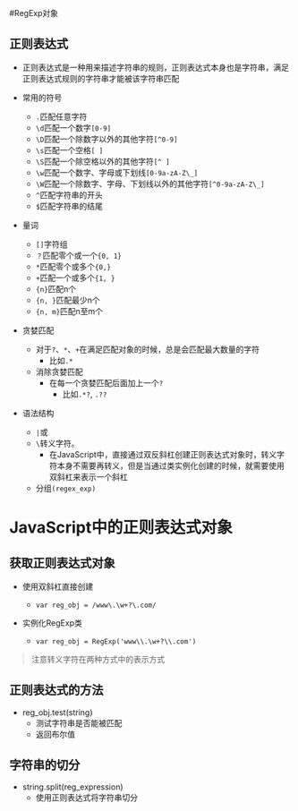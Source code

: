#RegExp对象

## 正则表达式
- 正则表达式是一种用来描述字符串的规则，正则表达式本身也是字符串，满足正则表达式规则的字符串才能被该字符串匹配

- 常用的符号
	- `.`匹配任意字符
	- `\d`匹配一个数字`[0-9]`
	- `\D`匹配一个除数字以外的其他字符`[^0-9]`
	- `\s`匹配一个空格`[ ]`
	- `\S`匹配一个除空格以外的其他字符`[^ ]`
	- `\w`匹配一个数字、字母或下划线`[0-9a-zA-Z\_]`
	- `\W`匹配一个除数字、字母、下划线以外的其他字符`[^0-9a-zA-Z\_]`
	- `^`匹配字符串的开头
	- `$`匹配字符串的结尾

- 量词
	- `[]`字符组
	- `？`匹配零个或一个`{0, 1}`
	- `*`匹配零个或多个`{0,}`
	- `+`匹配一个或多个`{1, }`
	- `{n}`匹配n个
	- `{n, }`匹配最少n个
	- `{n, m}`匹配n至m个

- 贪婪匹配
	- 对于`?`、`*`、`+`在满足匹配对象的时候，总是会匹配最大数量的字符
		- 比如`.*`
	- 消除贪婪匹配
		- 在每一个贪婪匹配后面加上一个`?`
			- 比如`.*?`, `.??` 

- 语法结构 
	- `|`或
	- `\`转义字符。
		- 在JavaScript中，直接通过双反斜杠创建正则表达式对象时，转义字符本身不需要再转义，但是当通过类实例化创建的时候，就需要使用双斜杠来表示一个斜杠
	- 分组`(regex_exp)`
	
# JavaScript中的正则表达式对象
## 获取正则表达式对象
- 使用双斜杠直接创建
	- `var reg_obj = /www\.\w+?\.com/`

- 实例化RegExp类
	- `var reg_obj = RegExp('www\\.\w+?\\.com')`

> 注意转义字符在两种方式中的表示方式


## 正则表达式的方法
- reg_obj.test(string)
	- 测试字符串是否能被匹配
	- 返回布尔值

## 字符串的切分

- string.split(reg_expression)
	- 使用正则表达式将字符串切分

